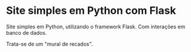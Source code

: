# Site simples em Python com Flask
Site simples em Python, utilizando o framework Flask.
Com interações em banco de dados.

Trata-se de um "mural de recados".
